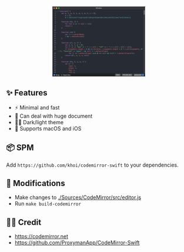 <p align="center"><img src=".github/demo.png" width="50%"></p>

## ✨ Features

- ⚡️ Minimal and fast
- 🐘 Can deal with huge document
- 🧛‍♂️ Dark/light theme
- 📱 Supports macOS and iOS

## 📦 SPM

Add `https://github.com/khoi/codemirror-swift` to your dependencies.

## 🚧 Modifications

- Make changes to [./Sources/CodeMirror/src/editor.js](./Sources/CodeMirror/src/editor.js)
- Run `make build-codemirror`

## 🙇‍♂️ Credit

- https://codemirror.net
- https://github.com/ProxymanApp/CodeMirror-Swift 
